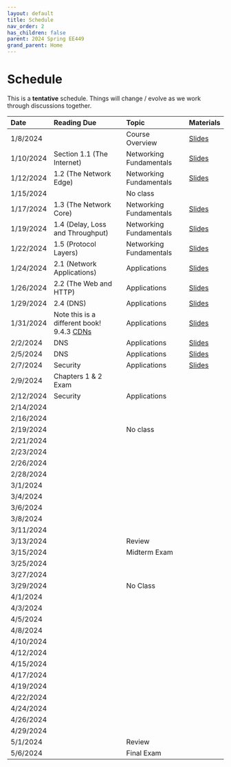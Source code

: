 ```yaml
---
layout: default
title: Schedule
nav_order: 2
has_children: false
parent: 2024 Spring EE449
grand_parent: Home
---
```


# Schedule 

This is a **tentative** schedule. Things will change / evolve as we work through discussions together.

| Date      | Reading Due                | Topic                   | Materials |
|:----------|:---------------------------|:------------------------|:----------|
| 1/8/2024  |                                  | Course Overview         | [Slides](slides/EE449-01.pdf) |
| 1/10/2024 | Section 1.1 (The Internet)       | Networking Fundamentals | [Slides](slides/EE449-02.pdf) |
| 1/12/2024 | 1.2 (The Network Edge)           | Networking Fundamentals | [Slides](slides/EE449-03.pdf) |
| 1/15/2024 |                                  | No class                |           |
| 1/17/2024 | 1.3 (The Network Core)           | Networking Fundamentals | [Slides](slides/EE449-04.pdf) |
| 1/19/2024 | 1.4 (Delay, Loss and Throughput) | Networking Fundamentals | [Slides](slides/EE449-05.pdf) |
| 1/22/2024 | 1.5 (Protocol Layers)            | Networking Fundamentals | [Slides](slides/EE449-06.pdf) |
| 1/24/2024 | 2.1 (Network Applications)       | Applications            | [Slides](slides/EE449-07.pdf) |
| 1/26/2024 | 2.2 (The Web and HTTP)           | Applications            | [Slides](slides/EE449-08.pdf) |
| 1/29/2024 | 2.4 (DNS)                        | Applications            | [Slides](slides/EE449-09.pdf) |
| 1/31/2024 | Note this is a different book! 9.4.3 [CDNs](https://book.systemsapproach.org/applications/overlays.html#content-distribution-networks) | Applications            | [Slides](slides/EE449-10.pdf) |
| 2/2/2024  | DNS                              | Applications            | [Slides](slides/EE449-11.pdf) |
| 2/5/2024  | DNS                              | Applications            | [Slides](slides/EE449-12.pdf) |
| 2/7/2024  | Security                         | Applications            | [Slides](slides/EE449-13.pdf) |
| 2/9/2024  | Chapters 1 & 2 Exam              |                         |           |
| 2/12/2024 | Security                   | Applications            |           |
| 2/14/2024 |                            |                         |           |
| 2/16/2024 |                            |                         |           |
| 2/19/2024 |                            | No class                |           |
| 2/21/2024 |                            |                         |           |
| 2/23/2024 |                            |                         |           |
| 2/26/2024 |                            |                         |           |
| 2/28/2024 |                            |                         |           |
| 3/1/2024  |                            |                         |           |
| 3/4/2024  |                            |                         |           |
| 3/6/2024  |                            |                         |           |
| 3/8/2024  |                            |                         |           |
| 3/11/2024 |                            |                         |           |
| 3/13/2024 |                            | Review                  |           |
| 3/15/2024 |                            | Midterm Exam            |           |
| 3/25/2024 |                            |                         |           |
| 3/27/2024 |                            |                         |           |
| 3/29/2024 |                            | No Class                |           |
| 4/1/2024  |                            |                         |           |
| 4/3/2024  |                            |                         |           |
| 4/5/2024  |                            |                         |           |
| 4/8/2024  |                            |                         |           |
| 4/10/2024 |                            |                         |           |
| 4/12/2024 |                            |                         |           |
| 4/15/2024 |                            |                         |           |
| 4/17/2024 |                            |                         |           |
| 4/19/2024 |                            |                         |           |
| 4/22/2024 |                            |                         |           |
| 4/24/2024 |                            |                         |           |
| 4/26/2024 |                            |                         |           |
| 4/29/2024 |                            |                         |           |
| 5/1/2024  |                            | Review                  |           |
| 5/6/2024  |                            | Final Exam              |           |